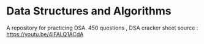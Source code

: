 # Data Structures and Algorithms
A repository for practicing DSA.
450 questions , DSA cracker sheet source : https://youtu.be/4iFALQ1ACdA
